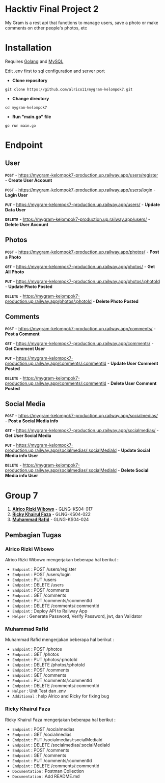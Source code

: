 # Hacktiv Final Project 2
My Gram is a rest api that functions to manage users, save a photo or make comments on other people's photos, etc

# Installation
Requires [Golang](https://go.dev/dl/) and [MySQL](https://dev.mysql.com/downloads/installer/)

Edit .env first to sql configuration and server port

- **Clone repository**
```
git clone https://github.com/alrico11/mygram-kelompok7.git
```
- **Change directory**
```
cd mygram-kelompok7
```
- **Run "main.go" file**
```
go run main.go
```

# Endpoint
## User
**`POST`**	  - https://mygram-kelompok7-production.up.railway.app/users/register	      - **Create User Account**

**`POST`**	  - https://mygram-kelompok7-production.up.railway.app/users/login	          - **Login User**

**`PUT`**	    - https://mygram-kelompok7-production.up.railway.app/users/		            - **Update Data User**

**`DELETE`**	- https://mygram-kelompok7-production.up.railway.app/users/		            - **Delete User Account**

## Photos
**`POST`**  	- https://mygram-kelompok7-production.up.railway.app/photos/		            - **Post a Photo**

**`GET`**	    - https://mygram-kelompok7-production.up.railway.app/photos/		            - **Get All Photo**

**`PUT`**	    - https://mygram-kelompok7-production.up.railway.app/photos/:photoId	      - **Update Photo Posted**

**`DELETE`**	- https://mygram-kelompok7-production.up.railway.app/photos/:photoId	      - **Delete Photo Posted**

## Comments

**`POST`**  	- https://mygram-kelompok7-production.up.railway.app/comments/		            - **Post a Comment**

**`GET`**	    - https://mygram-kelompok7-production.up.railway.app/comments/		            - **Get Comment User**

**`PUT`**	    - https://mygram-kelompok7-production.up.railway.app/comments/:commentId	    - **Update User Comment Posted**

**`DELETE`**	- https://mygram-kelompok7-production.up.railway.app/comments/:commentId	    - **Delete User Comment Posted**

## Social Media

**`POST`**	  - https://mygram-kelompok7-production.up.railway.app/socialmedias/			          - **Post a Social Media info**

**`GET`**	    - https://mygram-kelompok7-production.up.railway.app/socialmedias/			          - **Get User Social Media**

**`PUT`**	    - https://mygram-kelompok7-production.up.railway.app/socialmedias/:socialMediaId	- **Update Social Media info User**

**`DELETE`**	- https://mygram-kelompok7-production.up.railway.app/socialmedias/:socialMediaId	- **Delete Social Media info User**

# Group 7
1. **[Alrico Rizki Wibowo](https://github.com/alrico11)**   - GLNG-KS04-017
2. **[Ricky Khairul Faza](https://github.com/rickyfazaa)**  - GLNG-KS04-022
3. **[Muhammad Rafid](https://github.com/mrafid01)**  - GLNG-KS04-024

## Pembagian Tugas
### Alrico Rizki Wibowo
Alrico Rizki Wibowo mengerjakan beberapa hal berikut :
- ``Endpoint`` : POST /users/register
- ``Endpoint`` : POST /users/login
- ``Endpoint`` : PUT /users
- ``Endpoint`` : DELETE /users
- ``Endpoint`` : POST /comments
- ``Endpoint`` : GET /comments
- ``Endpoint`` : PUT /comments/:commentId
- ``Endpoint`` : DELETE /comments/:commentId
- ``Endpoint`` : Deploy API to Railway App
- ``Helper`` : Generate Password, Verify Password, jwt, dan Validator

### Muhammad Rafid
Muhammad Rafid mengerjakan beberapa hal berikut :
- ``Endpoint``	: POST /photos
- ``Endpoint``	: GET /photos
- ``Endpoint``	: PUT /photos/:photoId
- ``Endpoint``	: DELETE /photos/:photoId
- ``Endpoint``	: POST /comments
- ``Endpoint``	: GET /comments
- ``Endpoint``	: PUT /comments/:commentId
- ``Endpoint``	: DELETE /comments/:commentId
- ``Helper``	: Unit Test dan .env
- ``Additional``	: help Alrico and Ricky for fixing bug

### Ricky Khairul Faza
Ricky Khairul Faza mengerjakan beberapa hal berikut :
- ``Endpoint``	: POST /socialmedias
- ``Endpoint``	: GET /socialmedias
- ``Endpoint``	: PUT /socialmedias/:socialMediaId
- ``Endpoint``	: DELETE /socialmedias/:socialMediaId
- ``Endpoint``	: POST /comments
- ``Endpoint``	: GET /comments
- ``Endpoint``	: PUT /comments/:commentId
- ``Endpoint``	: DELETE /comments/:commentId
- ``Documentation``	: Postman Collection
- ``Documentation``	: Add README.md
